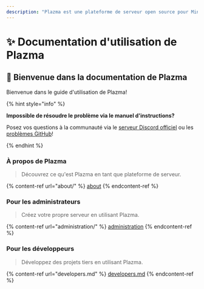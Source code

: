 ```yaml
---
description: "Plazma est une plateforme de serveur open source pour Minecraft: Java Edition qui ajoute une optimisation expérimentale basée sur du papier et des fonctionnalités de personnalisation de plusieurs mécanismes de jeu."
---
```


# ✨ Documentation d'utilisation de Plazma

## 👋 Bienvenue dans la documentation de Plazma

Bienvenue dans le guide d'utilisation de Plazma!

{% hint style="info" %}

**Impossible de résoudre le problème via le manuel d'instructions?**

Posez vos questions à la communauté via le [serveur Discord officiel](https://discord.gg/MmfC52K8A8) ou les [problèmes GitHub](https://github.com/PlazmaMC/PlazmaBukkit/issues)!

{% endhint %}

### À propos de Plazma

> Découvrez ce qu'est Plazma en tant que plateforme de serveur.

{% content-ref url="about/" %}
[about](about/)
{% endcontent-ref %}

### Pour les administrateurs

> Créez votre propre serveur en utilisant Plazma.

{% content-ref url="administration/" %}
[administration](administration/)
{% endcontent-ref %}

### Pour les développeurs

> Développez des projets tiers en utilisant Plazma.

{% content-ref url="developers.md" %}
[developers.md](developers.md)
{% endcontent-ref %}
